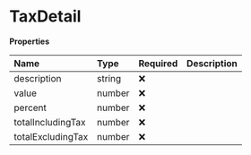 # TaxDetail

**Properties**

| Name              | Type   | Required | Description |
| :---------------- | :----- | :------- | :---------- |
| description       | string | ❌       |             |
| value             | number | ❌       |             |
| percent           | number | ❌       |             |
| totalIncludingTax | number | ❌       |             |
| totalExcludingTax | number | ❌       |             |

<!-- This file was generated by liblab | https://liblab.com/ -->
